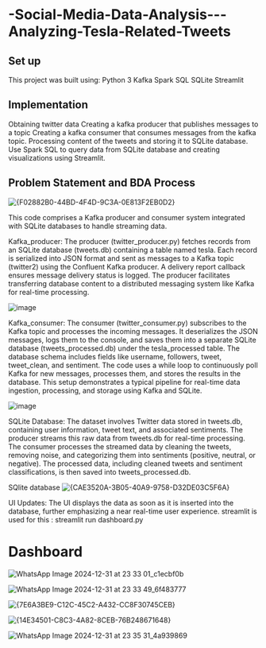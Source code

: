 
# -Social-Media-Data-Analysis---Analyzing-Tesla-Related-Tweets

 ## Set up
 This project was built using:
 Python 3
 Kafka 
 Spark SQL 
 SQLite
 Streamlit

 ## Implementation
 Obtaining twitter data
 Creating a kafka producer that publishes messages to a topic
 Creating a kafka consumer that consumes messages from the kafka topic.
 Processing content of the tweets and storing it to SQLite database.
 Use Spark SQL to query data from SQLite database and creating visualizations using Streamlit.
 
## Problem Statement and BDA Process



![{F02882B0-44BD-4F4D-9C3A-0E813F2EB0D2}](https://github.com/user-attachments/assets/75c49a2d-b5d6-4162-b10b-23d99dd82cf6)








This code comprises a Kafka producer and consumer system integrated with SQLite databases to handle streaming data.

Kafka_producer:
The producer (twitter_producer.py) fetches records from an SQLite database (tweets.db) containing a table named tesla. Each record is serialized into JSON format and sent as messages to a Kafka topic (twitter2) using the Confluent Kafka producer. A delivery report callback ensures message delivery status is logged. The producer facilitates transferring database content to a distributed messaging system like Kafka for real-time processing.

![image](https://github.com/user-attachments/assets/b9d25003-aa91-4aca-972c-b6387187dee2)

Kafka_consumer:
The consumer (twitter_consumer.py) subscribes to the Kafka topic and processes the incoming messages. It deserializes the JSON messages, logs them to the console, and saves them into a separate SQLite database (tweets_processed.db) under the tesla_processed table. The database schema includes fields like username, followers, tweet, tweet_clean, and sentiment. The code uses a while loop to continuously poll Kafka for new messages, processes them, and stores the results in the database. This setup demonstrates a typical pipeline for real-time data ingestion, processing, and storage using Kafka and SQLite.

![image](https://github.com/user-attachments/assets/ebbf47b6-dc5c-4ea0-9cc1-56ce4bcba419)


SQLite Database:
The dataset involves Twitter data stored in tweets.db, containing user information, tweet text, and associated sentiments. The producer streams this raw data from tweets.db for real-time processing. The consumer processes the streamed data by cleaning the tweets, removing noise, and categorizing them into sentiments (positive, neutral, or negative). The processed data, including cleaned tweets and sentiment classifications, is then saved into tweets_processed.db.

SQlite database
![{CAE3520A-3B05-40A9-9758-D32DE03C5F6A}](https://github.com/user-attachments/assets/b99f9bd7-090e-44f2-98ae-3b2576e7dcfa)

UI Updates:
The UI displays the data as soon as it is inserted into the database, further emphasizing a near real-time user experience. streamlit is used for this : streamlit run dashboard.py

# Dashboard


![WhatsApp Image 2024-12-31 at 23 33 01_c1ecbf0b](https://github.com/user-attachments/assets/34e591bd-27e2-47d3-875b-495cdc9a47e3)

![WhatsApp Image 2024-12-31 at 23 33 49_6f483777](https://github.com/user-attachments/assets/3f973fe2-f2d9-4348-88e1-2e0b1dce74c9)

![{7E6A3BE9-C12C-45C2-A432-CC8F30745CEB}](https://github.com/user-attachments/assets/0758e0b7-097c-4641-9a48-439653cb2ec5)

![{14E34501-C8C3-4A82-8CEB-76B248671648}](https://github.com/user-attachments/assets/d4027267-76a0-4291-bbd9-522270977584)

![WhatsApp Image 2024-12-31 at 23 35 31_4a939869](https://github.com/user-attachments/assets/7b9aeaef-a951-4730-bd35-097343444649)





